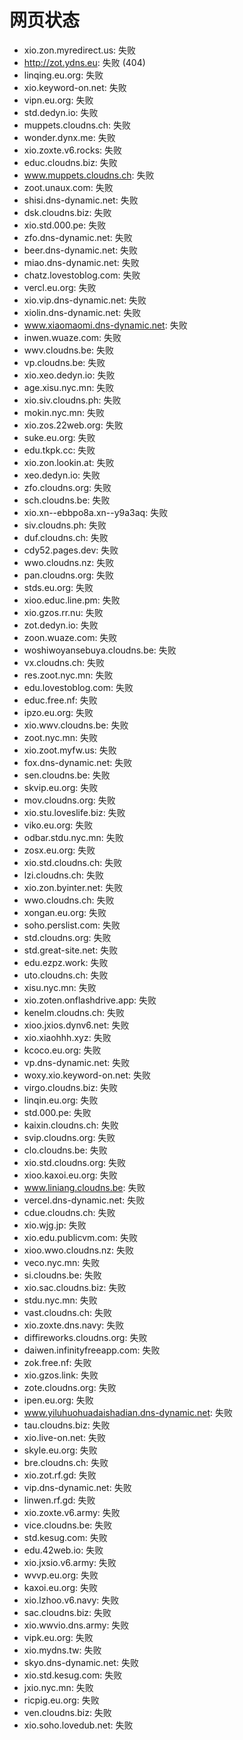 # 网页状态
- xio.zon.myredirect.us: 失败
- http://zot.ydns.eu: 失败 (404)
- linqing.eu.org: 失败
- xio.keyword-on.net: 失败
- vipn.eu.org: 失败
- std.dedyn.io: 失败
- muppets.cloudns.ch: 失败
- wonder.dynx.me: 失败
- xio.zoxte.v6.rocks: 失败
- educ.cloudns.biz: 失败
- www.muppets.cloudns.ch: 失败
- zoot.unaux.com: 失败
- shisi.dns-dynamic.net: 失败
- dsk.cloudns.biz: 失败
- xio.std.000.pe: 失败
- zfo.dns-dynamic.net: 失败
- beer.dns-dynamic.net: 失败
- miao.dns-dynamic.net: 失败
- chatz.lovestoblog.com: 失败
- vercl.eu.org: 失败
- xio.vip.dns-dynamic.net: 失败
- xiolin.dns-dynamic.net: 失败
- www.xiaomaomi.dns-dynamic.net: 失败
- inwen.wuaze.com: 失败
- wwv.cloudns.be: 失败
- vp.cloudns.be: 失败
- xio.xeo.dedyn.io: 失败
- age.xisu.nyc.mn: 失败
- xio.siv.cloudns.ph: 失败
- mokin.nyc.mn: 失败
- xio.zos.22web.org: 失败
- suke.eu.org: 失败
- edu.tkpk.cc: 失败
- xio.zon.lookin.at: 失败
- xeo.dedyn.io: 失败
- zfo.cloudns.org: 失败
- sch.cloudns.be: 失败
- xio.xn--ebbpo8a.xn--y9a3aq: 失败
- siv.cloudns.ph: 失败
- duf.cloudns.ch: 失败
- cdy52.pages.dev: 失败
- wwo.cloudns.nz: 失败
- pan.cloudns.org: 失败
- stds.eu.org: 失败
- xioo.educ.line.pm: 失败
- xio.gzos.rr.nu: 失败
- zot.dedyn.io: 失败
- zoon.wuaze.com: 失败
- woshiwoyansebuya.cloudns.be: 失败
- vx.cloudns.ch: 失败
- res.zoot.nyc.mn: 失败
- edu.lovestoblog.com: 失败
- educ.free.nf: 失败
- ipzo.eu.org: 失败
- xio.wwv.cloudns.be: 失败
- zoot.nyc.mn: 失败
- xio.zoot.myfw.us: 失败
- fox.dns-dynamic.net: 失败
- sen.cloudns.be: 失败
- skvip.eu.org: 失败
- mov.cloudns.org: 失败
- xio.stu.loveslife.biz: 失败
- viko.eu.org: 失败
- odbar.stdu.nyc.mn: 失败
- zosx.eu.org: 失败
- xio.std.cloudns.ch: 失败
- lzi.cloudns.ch: 失败
- xio.zon.byinter.net: 失败
- wwo.cloudns.ch: 失败
- xongan.eu.org: 失败
- soho.perslist.com: 失败
- std.cloudns.org: 失败
- std.great-site.net: 失败
- edu.ezpz.work: 失败
- uto.cloudns.ch: 失败
- xisu.nyc.mn: 失败
- xio.zoten.onflashdrive.app: 失败
- kenelm.cloudns.ch: 失败
- xioo.jxios.dynv6.net: 失败
- xio.xiaohhh.xyz: 失败
- kcoco.eu.org: 失败
- vp.dns-dynamic.net: 失败
- woxy.xio.keyword-on.net: 失败
- virgo.cloudns.biz: 失败
- linqin.eu.org: 失败
- std.000.pe: 失败
- kaixin.cloudns.ch: 失败
- svip.cloudns.org: 失败
- clo.cloudns.be: 失败
- xio.std.cloudns.org: 失败
- xioo.kaxoi.eu.org: 失败
- www.liniang.cloudns.be: 失败
- vercel.dns-dynamic.net: 失败
- cdue.cloudns.ch: 失败
- xio.wjg.jp: 失败
- xio.edu.publicvm.com: 失败
- xioo.wwo.cloudns.nz: 失败
- veco.nyc.mn: 失败
- si.cloudns.be: 失败
- xio.sac.cloudns.biz: 失败
- stdu.nyc.mn: 失败
- vast.cloudns.ch: 失败
- xio.zoxte.dns.navy: 失败
- diffireworks.cloudns.org: 失败
- daiwen.infinityfreeapp.com: 失败
- zok.free.nf: 失败
- xio.gzos.link: 失败
- zote.cloudns.org: 失败
- ipen.eu.org: 失败
- www.yiluhuohuadaishadian.dns-dynamic.net: 失败
- tau.cloudns.biz: 失败
- xio.live-on.net: 失败
- skyle.eu.org: 失败
- bre.cloudns.ch: 失败
- xio.zot.rf.gd: 失败
- vip.dns-dynamic.net: 失败
- linwen.rf.gd: 失败
- xio.zoxte.v6.army: 失败
- vice.cloudns.be: 失败
- std.kesug.com: 失败
- edu.42web.io: 失败
- xio.jxsio.v6.army: 失败
- wvvp.eu.org: 失败
- kaxoi.eu.org: 失败
- xio.lzhoo.v6.navy: 失败
- sac.cloudns.biz: 失败
- xio.wwvio.dns.army: 失败
- vipk.eu.org: 失败
- xio.mydns.tw: 失败
- skyo.dns-dynamic.net: 失败
- xio.std.kesug.com: 失败
- jxio.nyc.mn: 失败
- ricpig.eu.org: 失败
- ven.cloudns.biz: 失败
- xio.soho.lovedub.net: 失败
